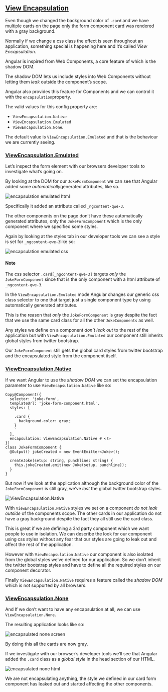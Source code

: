 ## [View Encapsulation](https://codecraft.tv/courses/angular/components/templates-styles-view-encapsulation/#_view_encapsulation)

Even though we changed the background color of `.card` and we have multiple cards on the page only the form component card was rendered with a gray background.

Normally if we change a css class the effect is seen throughout an application, something special is happening here and it’s called *View Encapsulation*.

Angular is inspired from Web Components, a core feature of which is the shadow DOM.

The shadow DOM lets us include styles into Web Components without letting them *leak* outside the component’s scope.

Angular also provides this feature for Components and we can control it with the `encapsulation`property.

The valid values for this config property are:

- `ViewEncapsulation.Native`
- `ViewEncapsulation.Emulated`
- `ViewEncapsulation.None`.

The default value is `ViewEncapsulation.Emulated` and that is the behaviour we are currently seeing.

### [ViewEncapsulation.Emulated](https://codecraft.tv/courses/angular/components/templates-styles-view-encapsulation/#_viewencapsulation_emulated)

Let’s inspect the form element with our browsers developer tools to investigate what’s going on.

By looking at the DOM for our `JokeFormComponent` we can see that Angular added some *automatically*generated attributes, like so.

![encapsulation emulated html](https://codecraft.tv/assets/images/courses/angular/4.components/encapsulation-emulated-html.png)

Specifically it added an attribute called `_ngcontent-qwe-3`.

The other components on the page don’t have these automatically generated attributes, only the `JokeFormComponent` which is the only component where we specified some styles.

Again by looking at the styles tab in our developer tools we can see a style is set for `_ngcontent-qwe-3`like so:

![encapsulation emulated css](https://codecraft.tv/assets/images/courses/angular/4.components/encapsulation-emulated-css.png)

#### Note

The css selector `.card[_ngcontent-qwe-3]` targets *only* the `JokeFormComponent` since that is the only component with a html attribute of `_ngcontent-qwe-3`.

In the `ViewEncapsulation.Emulated` mode Angular changes our generic css class selector to one that target just a single component type by using automatically generated attributes.

This is the reason that *only* the `JokeFormComponent` is gray despite the fact that we use the same card class for all the other `JokeComponents` as well.

Any styles we define on a component *don’t leak out* to the rest of the application but with `ViewEncapsulation.Emulated` our component still inherits global styles from twitter bootstrap.

Our `JokeFormComponent` still gets the global card styles from twitter bootstrap and the encapsulated style from the component itself.

### [ViewEncapsulation.Native](https://codecraft.tv/courses/angular/components/templates-styles-view-encapsulation/#_viewencapsulation_native)

If we want Angular to use the *shadow DOM* we can set the encapsulation parameter to use `ViewEncapsulation.Native` like so:

```
Copy@Component({
  selector: 'joke-form',
  templateUrl: 'joke-form-component.html',
  styles: [
    `
    .card {
      background-color: gray;
    }
    `
  ],
  encapsulation: ViewEncapsulation.Native # <!>
})
class JokeFormComponent {
  @Output() jokeCreated = new EventEmitter<Joke>();

  createJoke(setup: string, punchline: string) {
    this.jokeCreated.emit(new Joke(setup, punchline));
  }
}
```

But now if we look at the application although the background color of the `JokeFormComponent` is still gray, we’ve *lost* the global twitter bootstrap styles.

![ViewEncapsulation.Native](https://codecraft.tv/assets/images/courses/angular/4.components/encapsulated-native-screen.png)

With `ViewEncapsulation.Native` styles we set on a component *do not leak outside* of the components scope. The other cards in our application do not have a gray background despite the fact they all still use the card class.

This is great if we are defining a 3rd party component which we want people to use in isolation. We can describe the look for our component using css styles without any fear that our styles are going to leak out and affect the rest of the application.

However with `ViewEncapsulation.Native` our component is also isolated from the global styles we’ve defined for our application. So we don’t inherit the twitter bootstrap styles and have to define all the required styles on our component decorator.

Finally `ViewEncapsulation.Native` requires a feature called the *shadow DOM* which is not supported by all browsers.

### [ViewEncapsulation.None](https://codecraft.tv/courses/angular/components/templates-styles-view-encapsulation/#_viewencapsulation_none)

And If we don’t want to have any encapsulation at all, we can use `ViewEncapsulation.None`.

The resulting application looks like so:

![encapsulated none screen](https://codecraft.tv/assets/images/courses/angular/4.components/encapsulated-none-screen.png)

By doing this all the cards are now gray.

If we investigate with our browser’s developer tools we’ll see that Angular added the `.card` class as a *global style* in the head section of our HTML.

![encapsulated none html](https://codecraft.tv/assets/images/courses/angular/4.components/encapsulated-none-html.png)

We are not encapsulating anything, the style we defined in our card form component has leaked out and started affecting the other components.